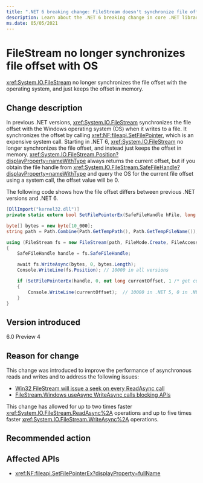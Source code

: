 ```yaml
---
title: ".NET 6 breaking change: FileStream doesn't synchronize file offset with OS"
description: Learn about the .NET 6 breaking change in core .NET libraries where FileStream doesn't synchronize the file offset with the operating system.
ms.date: 05/05/2021
---
```

# FileStream no longer synchronizes file offset with OS

<xref:System.IO.FileStream> no longer synchronizes the file offset with the operating system, and just keeps the offset in memory.

## Change description

In previous .NET versions, <xref:System.IO.FileStream> synchronizes the file offset with the Windows operating system (OS) when it writes to a file. It synchronizes the offset by calling <xref:NF:fileapi.SetFilePointer>, which is an expensive system call. Starting in .NET 6, <xref:System.IO.FileStream> no longer synchronizes the file offset, and instead just keeps the offset in memory. <xref:System.IO.FileStream.Position?displayProperty=nameWithType> always returns the current offset, but if you obtain the file handle from <xref:System.IO.FileStream.SafeFileHandle?displayProperty=nameWithType> and query the OS for the current file offset using a system call, the offset value will be 0.

The following code shows how the file offset differs between previous .NET versions and .NET 6.

```csharp
[DllImport("kernel32.dll")]
private static extern bool SetFilePointerEx(SafeFileHandle hFile, long liDistanceToMove, out long lpNewFilePointer, uint dwMoveMethod);

byte[] bytes = new byte[10_000];
string path = Path.Combine(Path.GetTempPath(), Path.GetTempFileName());

using (FileStream fs = new FileStream(path, FileMode.Create, FileAccess.ReadWrite, FileShare.None, bufferSize: 4096, useAsync: true))
{
    SafeFileHandle handle = fs.SafeFileHandle;

    await fs.WriteAsync(bytes, 0, bytes.Length);
    Console.WriteLine(fs.Position); // 10000 in all versions

    if (SetFilePointerEx(handle, 0, out long currentOffset, 1 /* get current offset */))
    {
        Console.WriteLine(currentOffset);  // 10000 in .NET 5, 0 in .NET 6
    }
}
```

## Version introduced

6.0 Preview 4

## Reason for change

This change was introduced to improve the performance of asynchronous reads and writes and to address the following issues:

- [Win32 FileStream will issue a seek on every ReadAsync call](https://github.com/dotnet/runtime/issue/16354)
- [FileStream.Windows useAsync WriteAsync calls blocking APIs](https://github.com/dotnet/runtime/issue/25905)

This change has allowed for up to two times faster <xref:System.IO.FileStream.ReadAsync%2A> operations and up to five times faster <xref:System.IO.FileStream.WriteAsync%2A> operations.

## Recommended action



## Affected APIs

- <xref:NF:fileapi.SetFilePointerEx?displayProperty=fullName>

<!--

### Category

- Core .NET libraries

-->
